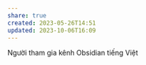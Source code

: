 ```yaml
---
share: true
created: 2023-05-26T14:51
updated: 2023-10-06T16:09
---
```

Người tham gia kênh Obsidian tiếng Việt
